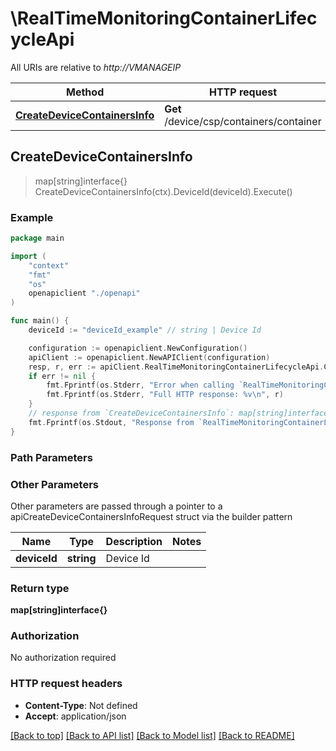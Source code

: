 # \RealTimeMonitoringContainerLifecycleApi

All URIs are relative to *http://VMANAGEIP*

Method | HTTP request | Description
------------- | ------------- | -------------
[**CreateDeviceContainersInfo**](RealTimeMonitoringContainerLifecycleApi.md#CreateDeviceContainersInfo) | **Get** /device/csp/containers/container | 



## CreateDeviceContainersInfo

> map[string]interface{} CreateDeviceContainersInfo(ctx).DeviceId(deviceId).Execute()





### Example

```go
package main

import (
    "context"
    "fmt"
    "os"
    openapiclient "./openapi"
)

func main() {
    deviceId := "deviceId_example" // string | Device Id

    configuration := openapiclient.NewConfiguration()
    apiClient := openapiclient.NewAPIClient(configuration)
    resp, r, err := apiClient.RealTimeMonitoringContainerLifecycleApi.CreateDeviceContainersInfo(context.Background()).DeviceId(deviceId).Execute()
    if err != nil {
        fmt.Fprintf(os.Stderr, "Error when calling `RealTimeMonitoringContainerLifecycleApi.CreateDeviceContainersInfo``: %v\n", err)
        fmt.Fprintf(os.Stderr, "Full HTTP response: %v\n", r)
    }
    // response from `CreateDeviceContainersInfo`: map[string]interface{}
    fmt.Fprintf(os.Stdout, "Response from `RealTimeMonitoringContainerLifecycleApi.CreateDeviceContainersInfo`: %v\n", resp)
}
```

### Path Parameters



### Other Parameters

Other parameters are passed through a pointer to a apiCreateDeviceContainersInfoRequest struct via the builder pattern


Name | Type | Description  | Notes
------------- | ------------- | ------------- | -------------
 **deviceId** | **string** | Device Id | 

### Return type

**map[string]interface{}**

### Authorization

No authorization required

### HTTP request headers

- **Content-Type**: Not defined
- **Accept**: application/json

[[Back to top]](#) [[Back to API list]](../README.md#documentation-for-api-endpoints)
[[Back to Model list]](../README.md#documentation-for-models)
[[Back to README]](../README.md)

